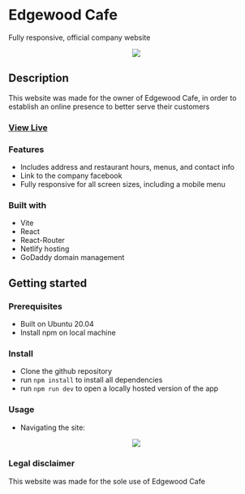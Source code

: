 # Edgewood Cafe

Fully responsive, official company website

<div align="center">
  <kbd>
    <img src="https://i.imgur.com/19ii7TU.png" />
  </kbd>
</div>

## Description

This website was made for the owner of Edgewood Cafe, in order to establish an online presence to better serve their customers

### <a href="https://edgewoodcafeyardley.com/" target="_blank">View Live</a>

### Features

- Includes address and restaurant hours, menus, and contact info
- Link to the company facebook
- Fully responsive for all screen sizes, including a mobile menu

### Built with

- Vite
- React
- React-Router
- Netlify hosting
- GoDaddy domain management

## Getting started

### Prerequisites

- Built on Ubuntu 20.04
- Install npm on local machine

### Install

- Clone the github repository
- run ```npm install``` to install all dependencies
- run ```npm run dev``` to open a locally hosted version of the app

### Usage

- Navigating the site:
<div align="center">
  <kbd>
    <img src="https://media3.giphy.com/media/v1.Y2lkPTc5MGI3NjExMXBld3B0ejVyemI3eTQ0c2Q2MGxjNnE0cjE0MHhsNGtqNW4wenZ4cCZlcD12MV9pbnRlcm5hbF9naWZfYnlfaWQmY3Q9Zw/OMdOCVyM9aFTzKkstD/giphy.gif"/>
  </kbd>
</div>

### Legal disclaimer

This website was made for the sole use of Edgewood Cafe
